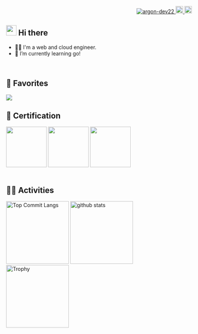 <div align="right">
  <a href="https://github.com/argon-dev22/argon-dev22/">
    <img src="https://komarev.com/ghpvc/?username=argon-dev22" alt="argon-dev22" />
  </a>
  <a href="https://x.com/argon0903">
    <img height="20" src="https://img.shields.io/twitter/follow/argon-dev22?label=Twitter&logo=twitter&style=flat" />
  </a>
  <a href="https://qiita.com/argon0122">
    <img height="20" src="https://qiita-badge.apiapi.app/s/argon-dev22/posts.svg" />
  </a>
</div>

## <img src="https://media.giphy.com/media/hvRJCLFzcasrR4ia7z/giphy.gif" width="28"> Hi there

- 🧑‍💻 I'm a web and cloud engineer.
- 🌱 I’m currently learning go!
<br>

## 🌱 Favorites
<img src="https://skillicons.dev/icons?i=aws,terraform,docker,kubernetes,typescript,next,go,linux,github" />
<br>

## 🏅 Certification
<div align="left">
  <img height="110" width="110" src="https://qiita-user-contents.imgix.net/https%3A%2F%2Fqiita-image-store.s3.ap-northeast-1.amazonaws.com%2F0%2F286189%2F1ba586fb-a551-ae20-5905-93fbaa55a0fd.png?ixlib=rb-4.0.0&auto=format&gif-q=60&q=75&w=1400&fit=max&s=0bd20efdcfac97f61245531899c932ad" />
  <img height="110" width="110" src="https://images.credly.com/size/160x160/images/0e284c3f-5164-4b21-8660-0d84737941bc/image.png" />
  <img height="110" width="110" src="https://images.credly.com/size/680x680/images/f0d3fbb9-bfa7-4017-9989-7bde8eaf42b1/image.png" />
</div>
<br>

## 🏃‍♀️ Activities
<div align="left"> 
  <img alt="Top Commit Langs" height="170px" src="http://github-profile-summary-cards.vercel.app/api/cards/most-commit-language?username=argon-dev22&theme=onedark&exclude=php" />
  <img alt="github stats" height="170px" src="http://github-profile-summary-cards.vercel.app/api/cards/stats?username=argon-dev22&theme=onedark" />
  <img alt="Trophy" height="170px" src="https://github-profile-trophy.vercel.app/?username=argon-dev22&theme=onedark&column=7&title=-Stars,-Reviews" />
</div>


